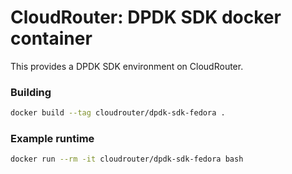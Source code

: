 # CloudRouter: DPDK SDK docker container

This provides a DPDK SDK environment on CloudRouter.

### Building

```sh
docker build --tag cloudrouter/dpdk-sdk-fedora .
```

### Example runtime

```sh
docker run --rm -it cloudrouter/dpdk-sdk-fedora bash
```
